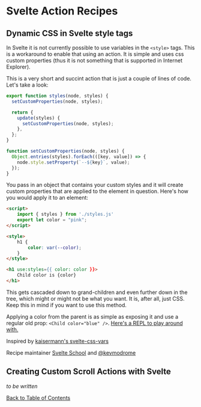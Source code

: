 # Svelte Action Recipes


## Dynamic CSS in Svelte style tags

In Svelte it is not currently possible to use variables in the `<style>` tags. This is a workaround to enable that using an action. It is simple and uses css custom properties (thus it is not something that is supported in Internet Explorer).

This is a very short and succint action that is just a couple of lines of code. Let's take a look:

```js
export function styles(node, styles) {
  setCustomProperties(node, styles);

  return {
    update(styles) {
      setCustomProperties(node, styles);
    },
  };
}

function setCustomProperties(node, styles) {
  Object.entries(styles).forEach(([key, value]) => {
    node.style.setProperty(`--${key}`, value);
  });
}
```

You pass in an object that contains your custom styles and it will create custom properties that are applied to the element in question. Here's how you would apply it to an element:

```html
<script>
	import { styles } from './styles.js'
	export let color = "pink";
</script>

<style>
	h1 {
		color: var(--color);
	}
</style>

<h1 use:styles={{ color: color }}>
	Child color is {color}
</h1>
```

This gets cascaded down to grand-children and even further down in the tree, which might or might not be what you want. It is, after all, just CSS. Keep this in mind if you want to use this method.

Applying a color from the parent is as simple as exposing it and use a regular old prop: `<Child color="blue" />`. [Here's a REPL to play around with.](https://svelte.dev/repl/154d60d78b8e47eab06519bd24e5eca0?version=3.23.2)

Inspired by [kaisermann's svelte-css-vars](https://github.com/kaisermann/svelte-css-vars)

Recipe maintainer [Svelte School](https://svelte.school) and [@kevmodrome](https://github.com/kevmodrome)

## Creating Custom Scroll Actions with Svelte

_to be written_

[Back to Table of Contents](https://github.com/svelte-society/recipes-mvp#table-of-contents)

